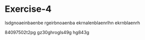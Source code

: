 # Exercise-4

lsdgnoaeinbaenbe
rgeirbnoaenba
ekrnalenblaenrlhn
ekrnblaenrh

84097502t2pg
gz30ghrogls49g
hg843g
